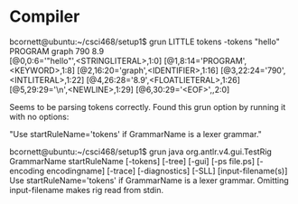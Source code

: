 # Compiler
bcornett@ubuntu:~/csci468/setup1$ grun LITTLE tokens -tokens
"hello" PROGRAM graph 790 8.9  
[@0,0:6='"hello"',\<STRINGLITERAL>,1:0]
[@1,8:14='PROGRAM',\<KEYWORD>,1:8]
[@2,16:20='graph',\<IDENTIFIER>,1:16]
[@3,22:24='790',\<INTLITERAL>,1:22]
[@4,26:28='8.9',\<FLOATLIETERAL>,1:26]
[@5,29:29='\n',\<NEWLINE>,1:29]
[@6,30:29='\<EOF>',<EOF>,2:0]

Seems to be parsing tokens correctly. Found this grun option by running it with no options:

"Use startRuleName='tokens' if GrammarName is a lexer grammar."

bcornett@ubuntu:~/csci468/setup1$ grun
java org.antlr.v4.gui.TestRig GrammarName startRuleName
  [-tokens] [-tree] [-gui] [-ps file.ps] [-encoding encodingname]
  [-trace] [-diagnostics] [-SLL]
  [input-filename(s)]
Use startRuleName='tokens' if GrammarName is a lexer grammar.
Omitting input-filename makes rig read from stdin.
